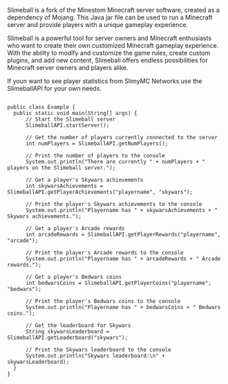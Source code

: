 Slimeball is a fork of the Minestom Minecraft server software, created as a dependency of Mojang. This Java jar file can be used to run a Minecraft server and provide players with a unique gameplay experience.

Slimeball is a powerful tool for server owners and Minecraft enthusiasts who want to create their own customized Minecraft gameplay experience. With the ability to modify and customize the game rules, create custom plugins, and add new content, Slimeball offers endless possibilities for Minecraft server owners and players alike.


If youn want to see player statistics from SlimyMC Networks use the SlimeballAPI for your own needs.

  ```import org.slimeball.SlimeballAPI;

public class Example {
    public static void main(String[] args) {
        // Start the Slimeball server
        SlimeballAPI.startServer();

        // Get the number of players currently connected to the server
        int numPlayers = SlimeballAPI.getNumPlayers();

        // Print the number of players to the console
        System.out.println("There are currently " + numPlayers + " players on the Slimeball server.");

        // Get a player's Skywars achievements
        int skywarsAchievements = SlimeballAPI.getPlayerAchievements("playername", "skywars");

        // Print the player's Skywars achievements to the console
        System.out.println("Playername has " + skywarsAchievements + " Skywars achievements.");

        // Get a player's Arcade rewards
        int arcadeRewards = SlimeballAPI.getPlayerRewards("playername", "arcade");

        // Print the player's Arcade rewards to the console
        System.out.println("Playername has " + arcadeRewards + " Arcade rewards.");

        // Get a player's Bedwars coins
        int bedwarsCoins = SlimeballAPI.getPlayerCoins("playername", "bedwars");

        // Print the player's Bedwars coins to the console
        System.out.println("Playername has " + bedwarsCoins + " Bedwars coins.");

        // Get the leaderboard for Skywars
        String skywarsLeaderboard = SlimeballAPI.getLeaderboard("skywars");

        // Print the Skywars leaderboard to the console
        System.out.println("Skywars leaderboard:\n" + skywarsLeaderboard);
    }
}
  ```

